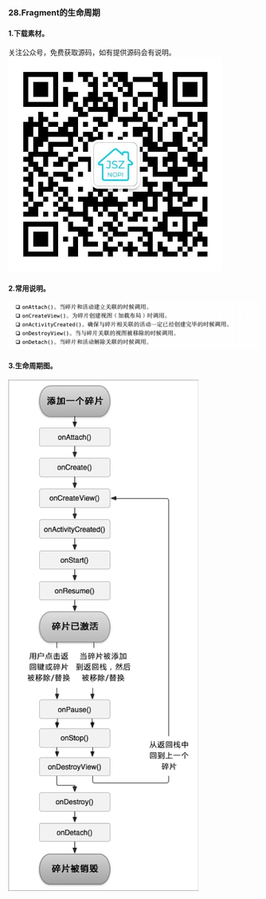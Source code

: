 ### 28.Fragment的生命周期
#### 1.下载素材。
关注公众号，免费获取源码，如有提供源码会有说明。
![title](https://raw.githubusercontent.com/JSZNopi/JSZImage/master/gitnote/2019/10/30/WXCODE-1572446034519.jpeg)

#### 2.常用说明。
![title](https://raw.githubusercontent.com/JSZNopi/JSZImage/master/gitnote/2019/12/16/1-1576481129448.png)

#### 3.生命周期图。
![title](https://raw.githubusercontent.com/JSZNopi/JSZImage/master/gitnote/2019/12/16/20190916165321634-1576481146575.png)